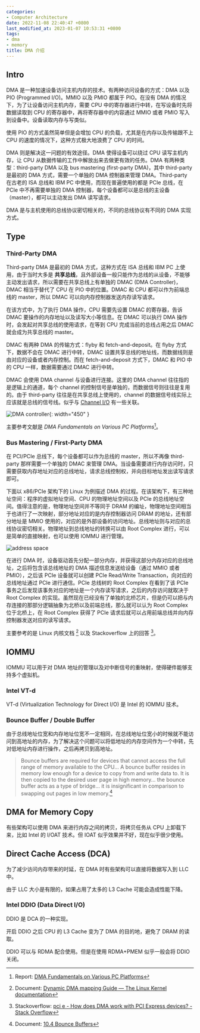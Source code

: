 ```yaml
---
categories:
- Computer Architecture
date: 2022-11-08 22:40:47 +0800
last_modified_at: 2023-01-07 10:53:31 +0800
tags:
- dma
- memory
title: DMA 介绍
---
```


## Intro

DMA 是一种加速设备访问主机内存的技术。有两种访问设备的方式：DMA 以及 PIO (Programmed I/O)。MMIO 以及 PMIO 都属于 PIO。在没有 DMA 的情况下，为了让设备访问主机内存，需要 CPU 中的寄存器进行中转，在写设备时先将数据读取到 CPU 的寄存器中，再将寄存器中的内容通过 MMIO 或者 PMIO 写入到设备中。设备读取内存与写类似。

使用 PIO 的方式虽然简单但是会增加 CPU 的负载，尤其是在内存以及传输跟不上 CPU 的速度的情况下，这种方式极大地浪费了 CPU 的时间。

DMA 则是解决这一问题的有效途径。DMA 使得设备可以绕过 CPU 读写主机内存，让 CPU 从数据传输的工作中解放出来去做更有效的任务。DMA 有两种类型：third-party DMA 以及 bus mastering (first-party DMA)，其中 third-party 是最初的 DMA 方式，需要一个单独的 DMA 控制器来管理 DMA。Third-party 在古老的 ISA 总线和 IBM PC 中使用，而现在普遍使用的都是 PCIe 总线，在 PCIe 中不再需要单独的 DMA 控制器，每个设备都可以是总线的主设备（master），都可以主动发出 DMA 读写请求。

DMA 是与主机使用的总线协议密切相关的，不同的总线协议有不同的 DMA 实现方式。

## Type

### Third-Party DMA

Third-party DMA 是最初的 DMA 方式，这种方式在 ISA 总线和 IBM PC 上使用，由于当时大多是 **共享总线**，且外部设备一般只能作为总线的从设备，不能够主动发出请求，所以需要在共享总线上有单独的 DMAC (DMA Controller)，DMAC 相当于替代了 CPU 在 PIO 中的位置。DMAC 和 CPU 都可以作为前端总线的 master，所以 DMAC 可以向内存控制器发送内存读写请求。

在该方式中，为了执行 DMA 操作，CPU 需要先设置 DMAC 的寄存器，告诉 DMAC 要操作的内存地址以及读写大小等信息。在 DMAC 可以执行 DMA 操作时，会发起对共享总线的使用请求，在等到 CPU 完成当前的总线占用之后 DMAC 就会成为共享总线的 master。

DMAC 有两种 DMA 的传输方式：flyby 和 fetch-and-deposit。在 flyby 方式下，数据不会在 DMAC 进行中转，DMAC 设置共享总线的地址线，而数据线则是由对应的设备或者内存控制。而在 fetch-and-deposit 方式下，DMAC 和 PIO 中的 CPU 一样，数据需要通过 DMAC 进行中转。

DMAC 会使用 DMA channel 与设备进行连接。这里的 DMA channel 往往指的是逻辑上的通道，每个 channel 的控制信号是单独的，而数据信号则往往是复用的。由于 third-party 往往是在共享总线上使用的，channel 的数据信号线实际上应该就是总线的信号线。似乎与 [Channel I/O](https://en.wikipedia.org/wiki/Channel_I/O) 有一些关联。

![DMA controller](https://qyzhang-obsidian.oss-cn-hangzhou.aliyuncs.com/20221109144407.png){: width="450" }

主要参考文献是 *DMA Fundamentals on Various PC Platforms*[^2]。

### Bus Mastering / First-Party DMA

在 PCI/PCIe 总线下，每个设备都可以作为总线的 master，所以不再像 third-party 那样需要一个单独的 DMAC 来管理 DMA。当设备需要进行内存访问时，只需要获取内存地址对应的总线地址，请求总线控制权，并向目标地址发出读写请求即可。

下面以 x86/PCIe 架构下的 Linux 为例描述 DMA 的过程。在该架构下，有三种地址空间：程序的虚拟地址空间、CPU 的物理地址空间以及 PCIe 的总线地址空间。值得注意的是，物理地址空间并不等同于 DRAM 的编址，物理地址空间相当于也进行了一次映射，部分地址对应的是内存控制器访问 DRAM 的地址，还有部分地址是 MMIO 使用的，对应的是外部设备的访问地址。总线地址则与对应的总线协议密切相关。物理地址到总线地址的转换可以由 Root Complex 进行，可以是简单的直接映射，也可以使用 IOMMU 进行管理。

![address space](https://qyzhang-obsidian.oss-cn-hangzhou.aliyuncs.com/20221109114053.png)

在进行 DMA 时，设备驱动首先分配一部分内存，并获得这部分内存对应的总线地址，之后将包含该总线地址的 DMA 描述信息发送给设备（通过 MMIO 或者 PMIO），之后该 PCIe 设备就可以创建 PCIe Read/Write Transaction，向对应的总线地址通过 PCIe 进行通信。PCIe 总线树的 Root Complex 在看到了该 PCIe 事务之后发现该事务对应的地址是一个内存读写请求，之后的内存访问就取决于 Root Complex 的实现。虽然现在已经没有了单独的北桥芯片，但是仍可以把与内存连接的那部分逻辑抽象为北桥以及前端总线，那么就可以认为 Root Complex 位于北桥上，在 Root Complex 获得了 PCIe 请求后就可以占用前端总线并向内存控制器发送对应的读写请求。

主要参考的是 Linux 内核文档 [^3] 以及 Stackoverflow 上的回答 [^4]。

## IOMMU

IOMMU 可以用于对 DMA 地址的管理以及对中断信号的重映射，使得硬件能够支持多个虚拟机。

### Intel VT-d

VT-d (Virtualization Technology for Direct I/O) 是 Intel 的 IOMMU 技术。

### Bounce Buffer / Double Buffer

由于总线地址位宽和内存地址位宽不一定相同，在总线地址位宽小的时候就不能访问到高地址的内存，为了解决这个问题可以将低地址的内存空间作为一个中转，先对低地址内存进行操作，之后再拷贝到高地址。

> Bounce buffers are required for devices that cannot access the full range of memory available to the CPU... A bounce buffer resides in memory low enough for a device to copy from and write data to. It is then copied to the desired user page in high memory... the bounce buffer acts as a type of bridge... it is insignificant in comparison to swapping out pages in low memory.[^1]

## DMA for Memory Copy

有些架构可以使用 DMA 来进行内存之间的拷贝，将拷贝任务从 CPU 上卸载下来，比如 Intel 的 I/OAT 技术。但 IOAT 似乎效果并不好，现在似乎很少使用。

## Direct Cache Access (DCA)

为了减少访问内存带来的时延，在 DMA 时有些架构可以直接将数据写入到 LLC 中。

由于 LLC 大小是有限的，如果占用了太多的 L3 Cache 可能会造成性能下降。

### Intel DDIO (Data Direct I/O)

DDIO 是 DCA 的一种实现。

开启 DDIO 之后 CPU 的 L3 Cache 变为了 DMA 的目的地，避免了 DRAM 的读取。

DDIO 可以与 RDMA 配合使用。但是在使用 RDMA+PMEM 似乎一般会将 DDIO 关闭。

[^1]: Document: [10.4 Bounce Buffers](https://www.chudov.com/tmp/LinuxVM/html/understand/node65.html)
[^2]: Report: [DMA Fundamentals on Various PC Platforms](zotero://select/items/@harveyDMAFundamentalsVarious1991)
[^3]: Document: [Dynamic DMA mapping Guide — The Linux Kernel documentation](https://www.kernel.org/doc/html/latest/core-api/dma-api-howto.html)
[^4]: Stackoverflow: [pci e - How does DMA work with PCI Express devices? - Stack Overflow](https://stackoverflow.com/a/69601891/7640227)